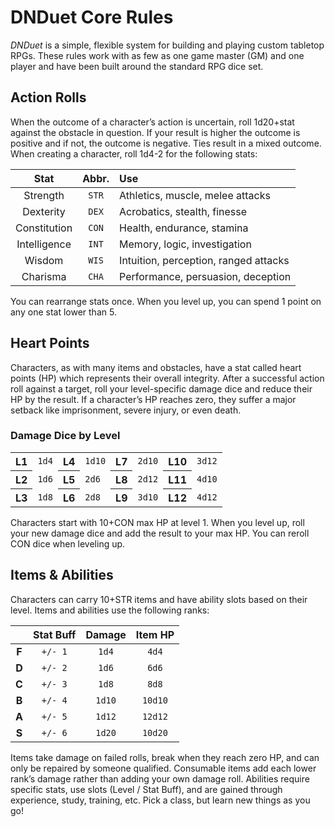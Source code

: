# DNDuet Core Rules
_DNDuet_ is a simple, flexible system for building and playing custom tabletop RPGs. These rules work with as few as one game master (GM) and one player and have been built around the standard RPG dice set.

## Action Rolls

When the outcome of a character’s action is uncertain, roll 1d20+stat against the obstacle in question. If your result is higher the outcome is positive and if not, the outcome is negative. Ties result in a mixed outcome. When creating a character, roll 1d4-2 for the following stats:

| Stat | Abbr. | Use |
|:---:|:---:|:--- |
| Strength | `STR` | Athletics, muscle, melee attacks |
| Dexterity | `DEX` | Acrobatics, stealth, finesse |
| Constitution | `CON` | Health, endurance, stamina |
| Intelligence | `INT` | Memory, logic, investigation |
| Wisdom | `WIS` | Intuition, perception, ranged attacks |
| Charisma | `CHA` | Performance, persuasion, deception |

You can rearrange stats once. When you level up, you can spend 1 point on any one stat lower than 5.

## Heart Points

Characters, as with many items and obstacles, have a stat called heart points (HP) which represents their overall integrity. After a successful action roll against a target, roll your level-specific damage dice and reduce their HP by the result. If a character’s HP reaches zero, they suffer a major setback like imprisonment, severe injury, or even death.

### Damage Dice by Level

<table>
  <tbody>
    <tr>
      <th>L1</th>
      <td><code>1d4</code></td>
      <th>L4</th>
      <td><code>1d10</code></td>
      <th>L7</th>
      <td><code>2d10</code></td>
      <th>L10</th>
      <td><code>3d12</code></td>
    </tr>
    <tr>
      <th>L2</th>
      <td><code>1d6</code></td>
      <th>L5</th>
      <td><code>2d6</code></td>
      <th>L8</th>
      <td><code>2d12</code></td>
      <th>L11</th>
      <td><code>4d10</code></td>
    </tr>
    <tr>
      <th>L3</th>
      <td><code>1d8</code></td>
      <th>L6</th>
      <td><code>2d8</code></td>
      <th>L9</th>
      <td><code>3d10</code></td>
      <th>L12</th>
      <td><code>4d12</code></td>
    </tr>
  </tbody>
</table>

Characters start with 10+CON max HP at level 1. When you level up, roll your new damage dice and add the result to your max HP. You can reroll CON dice when leveling up.

## Items & Abilities

Characters can carry 10+STR items and have ability slots based on their level. Items and abilities use the following ranks:

|  | Stat Buff | Damage | Item HP |
|:---:|:---:|:---:|:---:|
| **F** | `+/- 1` | `1d4` | `4d4` |
| **D** | `+/- 2` | `1d6` | `6d6` |
| **C** | `+/- 3` | `1d8` | `8d8` |
| **B** | `+/- 4` | `1d10` | `10d10` |
| **A** | `+/- 5` | `1d12` | `12d12` |
| **S** | `+/- 6` | `1d20` | `10d20` |

Items take damage on failed rolls, break when they reach zero HP, and can only be repaired by someone qualified. Consumable items add each lower rank’s damage rather than adding your own damage roll. Abilities require specific stats, use slots (Level / Stat Buff), and are gained through experience, study, training, etc. Pick a class, but learn new things as you go!
